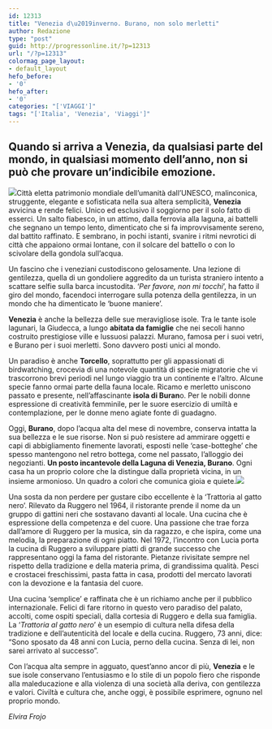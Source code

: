 ```yaml
---
id: 12313
title: "Venezia d\u2019inverno. Burano, non solo merletti"
author: Redazione
type: "post"
guid: http://progressonline.it/?p=12313
url: "/?p=12313"
colormag_page_layout:
- default_layout
hefo_before:
- '0'
hefo_after:
- '0'
categories: "['VIAGGI']"
tags: "['Italia', 'Venezia', 'Viaggi']"
---
```


## Quando si arriva a Venezia, da qualsiasi parte del mondo, in qualsiasi momento dell’anno, non si può che provare un’indicibile emozione.

![](https://progressonline.it/wp-content/uploads/2020/01/channel-4062894_1280-300x200.jpg)Città eletta patrimonio mondiale dell’umanità dall’UNESCO, malinconica, struggente, elegante e sofisticata nella sua altera semplicità, **Venezia** avvicina e rende felici. Unico ed esclusivo il soggiorno per il solo fatto di esserci. Un salto fiabesco, in un attimo, dalla ferrovia alla laguna, ai battelli che segnano un tempo lento, dimenticato che si fa improvvisamente sereno, dal battito raffinato. E sembrano, in pochi istanti, svanire i ritmi nevrotici di città che appaiono ormai lontane, con il solcare del battello o con lo scivolare della gondola sull’acqua.

Un fascino che i veneziani custodiscono gelosamente. Una lezione di gentilezza, quella di un gondoliere aggredito da un turista straniero intento a scattare selfie sulla barca incustodita. ‘*Per favore, non mi tocchi*’, ha fatto il giro del mondo, facendoci interrogare sulla potenza della gentilezza, in un mondo che ha dimenticato le ‘buone maniere’.

**Venezia** è anche la bellezza delle sue meravigliose isole. Tra le tante isole lagunari, la Giudecca, a lungo **abitata da famiglie** che nei secoli hanno costruito prestigiose ville e lussuosi palazzi. Murano, famosa per i suoi vetri, e Burano per i suoi merletti. Sono davvero posti unici al mondo.

Un paradiso è anche **Torcello**, soprattutto per gli appassionati di birdwatching, crocevia di una notevole quantità di specie migratorie che vi trascorrono brevi periodi nel lungo viaggio tra un continente e l’altro. Alcune specie fanno ormai parte della fauna locale. Ricamo e merletto uniscono passato e presente, nell’affascinante **isola di Buran**o. Per le nobili donne espressione di creatività femminile, per le suore esercizio di umiltà e contemplazione, per le donne meno agiate fonte di guadagno.

Oggi, **Burano**, dopo l’acqua alta del mese di novembre, conserva intatta la sua bellezza e le sue risorse. Non si può resistere ad ammirare oggetti e capi di abbigliamento finemente lavorati, esposti nelle ‘case-botteghe’ che spesso mantengono nel retro bottega, come nel passato, l’alloggio dei negozianti. **Un posto incantevole della Laguna di Venezia, Burano**. Ogni casa ha un proprio colore che la distingue dalla proprietà vicina, in un insieme armonioso. Un quadro a colori che comunica gioia e quiete.![](https://progressonline.it/wp-content/uploads/2020/01/venice-2225423_1280-300x200.jpg)

Una sosta da non perdere per gustare cibo eccellente è la ‘Trattoria al gatto nero’. Rilevato da Ruggero nel 1964, il ristorante prende il nome da un gruppo di gattini neri che sostavano davanti al locale. Una cucina che è espressione della competenza e del cuore. Una passione che trae forza dall’amore di Ruggero per la musica, sin da ragazzo, e che ispira, come una melodia, la preparazione di ogni piatto. Nel 1972, l’incontro con Lucia porta la cucina di Ruggero a sviluppare piatti di grande successo che rappresentano oggi la fama del ristorante. Pietanze rivisitate sempre nel rispetto della tradizione e della materia prima, di grandissima qualità. Pesci e crostacei freschissimi, pasta fatta in casa, prodotti del mercato lavorati con la devozione e la fantasia del cuore.

Una cucina ‘semplice’ e raffinata che è un richiamo anche per il pubblico internazionale. Felici di fare ritorno in questo vero paradiso del palato, accolti, come ospiti speciali, dalla cortesia di Ruggero e della sua famiglia. La ‘*Trattoria al gatto nero*’ è un esempio di cultura nella difesa della tradizione e dell’autenticità del locale e della cucina. Ruggero, 73 anni, dice: “Sono sposato da 48 anni con Lucia, perno della cucina. Senza di lei, non sarei arrivato al successo”.

Con l’acqua alta sempre in agguato, quest’anno ancor di più, **Venezia** e le sue isole conservano l’entusiasmo e lo stile di un popolo fiero che risponde alla maleducazione e alla violenza di una società alla deriva, con gentilezza e valori. Civiltà e cultura che, anche oggi, è possibile esprimere, ognuno nel proprio mondo.

*Elvira Frojo*